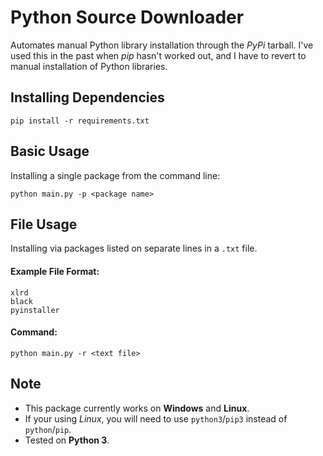 # Python Source Downloader

Automates manual Python library installation through the *PyPi* tarball. I've used this in the past when *pip* hasn't worked out, and I have to revert to manual installation of Python libraries.

## Installing Dependencies

`pip install -r requirements.txt`

## Basic Usage

Installing a single package from the command line:

`python main.py -p <package name>`

## File Usage

Installing via packages listed on separate lines in a `.txt` file. 

#### Example File Format:

```
xlrd
black
pyinstaller
```

#### Command:

`python main.py -r <text file>`

## Note
* This package currently works on **Windows** and **Linux**.
* If your using *Linux*, you will need to use `python3`/`pip3` instead of `python`/`pip`. 
* Tested on **Python 3**.